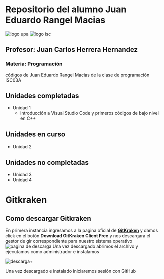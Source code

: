 # Repositorio del alumno Juan Eduardo Rangel Macias 

![logo upa](https://i.imgur.com/FmFqNUm.png)              ![logo isc](https://i.imgur.com/YDchKT7.png)
## Profesor: Juan Carlos Herrera Hernandez
### Materia: Programación 

códigos de Juan Eduardo Rangel Macias de la clase de programación ISC03A

## Unidades completadas
* Unidad 1 
  * introducción a Visual Studio Code y primeros códigos de bajo nivel en C++

## Unidades en curso 
* Unidad 2

## Unidades no completadas 
* Unidad 3
* Unidad 4

# Gitkraken 

## Como descargar Gitkraken
En primera instancia ingresamos a la pagina oficial de **<a target="_blank" href="https://www.gitkraken.com">GitKraken</a>** y damos click en el botón **Download GitKraken Client Free** y nos descargara el gestor de gir correspondiente para nuestro sistema operativo
![pagina de descarga](https://i.imgur.com/vGNml5T.png)
Una vez descargado abrimos el archivo y ejecutamos como administrador e instalamos 

  ![descarga](https://i.imgur.com/TLGUg6E.png)+

  Una vez descargado e instalado iniciaremos sesión con GitHub 